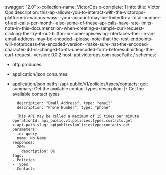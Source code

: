swagger: "2.0"
x-collection-name: VictorOps
x-complete: 1
info:
  title: Victor Ops
  description: this-api-allows-you-to-interact-with-the-victorops-platform-in-various-ways--your-account-may-be-limitedto-a-total-number-of-api-calls-per-month--also-some-of-these-api-calls-have-rate-limits-note-in-this-documentation-when-creating-a-sample-curl-request-clicking-the-try-it-out-button-in-some-apiviewing-interfaces-the--in-an-email-address-may-be-encoded--please-note-that-the-rest-endpoints-will-notprocess-the-encoded-version--make-sure-that-the-encoded-character-40-is-changed-to-its-unencoded-form-beforesubmitting-the-curl-request-
  version: 0.0.2
host: api.victorops.com
basePath: /
schemes:
- http
produces:
- application/json
consumes:
- application/json
paths:
  /api-public/v1/policies/types/contacts:
    get:
      summary: Get the available contact types
      description: |-
        Get the available contact types

        description: "Email Address", type: "email"
        description: "Phone Number", type: "phone"

        This API may be called a maximum of 15 times per minute.
      operationId: api_public.v1.policies.types.contacts.get
      x-api-path-slug: apipublicv1policiestypescontacts-get
      parameters:
      - in: query
        name: No Name
      responses:
        200:
          description: OK
      tags:
      - Policies
      - Types
      - Contacts
